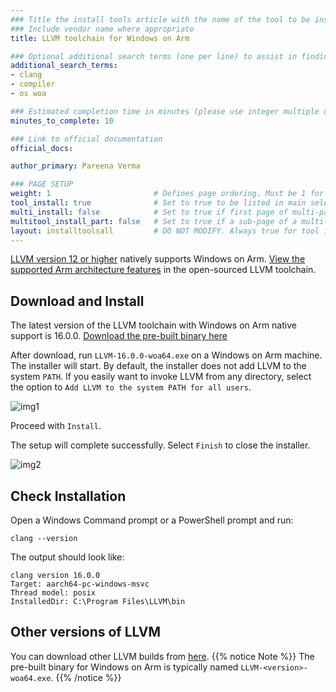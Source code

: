 ```yaml
---
### Title the install tools article with the name of the tool to be installed
### Include vendor name where appropriate
title: LLVM toolchain for Windows on Arm

### Optional additional search terms (one per line) to assist in finding the article
additional_search_terms:
- clang
- compiler
- os woa

### Estimated completion time in minutes (please use integer multiple of 5)
minutes_to_complete: 10

### Link to official documentation
official_docs: 

author_primary: Pareena Verma

### PAGE SETUP
weight: 1                       # Defines page ordering. Must be 1 for first (or only) page.
tool_install: true              # Set to true to be listed in main selection page, else false
multi_install: false            # Set to true if first page of multi-page article, else false
multitool_install_part: false   # Set to true if a sub-page of a multi-page article, else false
layout: installtoolsall         # DO NOT MODIFY. Always true for tool install articles
---
```


[LLVM version 12 or higher](https://llvm.org/) natively supports Windows on Arm. [View the supported Arm architecture features](https://developer.arm.com/Tools%20and%20Software/LLVM%20Toolchain#Supported-Devices) in the open-sourced LLVM toolchain.

## Download and Install
The latest version of the LLVM toolchain with Windows on Arm native support is 16.0.0. [Download the pre-built binary here](https://github.com/llvm/llvm-project/releases/download/llvmorg-16.0.0/LLVM-16.0.0-woa64.exe)

After download, run `LLVM-16.0.0-woa64.exe` on a Windows on Arm machine. The installer will start. By default, the installer does not add LLVM to the system `PATH`. If you easily want to invoke LLVM from any directory, select the option to `Add LLVM to the system PATH for all users`.

![img1](/install-guides/_images/llvm-setup.png)

Proceed with `Install`. 

The setup will complete successfully. Select `Finish` to close the installer.

![img2](/install-guides/_images/llvm-finish.png)

## Check Installation

Open a Windows Command prompt or a PowerShell prompt and run:

```console
clang --version
```
The output should look like:

```output
clang version 16.0.0
Target: aarch64-pc-windows-msvc
Thread model: posix
InstalledDir: C:\Program Files\LLVM\bin
```
 
## Other versions of LLVM

You can download other LLVM builds from [here](https://releases.llvm.org/download.html).
{{% notice Note %}}
The pre-built binary for Windows on Arm is typically named `LLVM-<version>-woa64.exe`.
{{% /notice %}}




